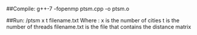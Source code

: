 ##Compile: 
g++-7 -fopenmp ptsm.cpp -o ptsm.o

##Run: 
/ptsm x t filename.txt
Where :
x is the number of cities
t is the number of threads
filename.txt is the file that contains the distance matrix 